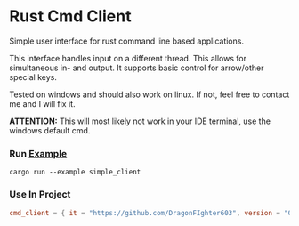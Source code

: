 # Rust Cmd Client
Simple user interface for rust command line based applications.

This interface  handles input on a different thread. 
This allows for simultaneous in- and output. 
It supports basic control for arrow/other special keys.

Tested on windows and should also work on linux. 
If not, feel free to contact me and I will fix it.

**ATTENTION:** This will most likely not work in your IDE terminal, use
the windows default cmd.

### Run [Example](./examples)
`cargo run --example simple_client`

### Use In Project
```toml
cmd_client = { it = "https://github.com/DragonFIghter603", version = "0.1.0"}
```